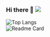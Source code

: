 ### Hi there 👋 ![](https://komarev.com/ghpvc/?username=wi2liamalpha&color=blue)
![Top Langs](https://github-readme-stats.vercel.app/api/top-langs/?username=wi2liamalpha)  
![Readme Card](https://github-readme-stats.vercel.app/api/pin/?username=wi2liamalpha&repo=INTE2512_final&theme=highcontrast)
<!--
**wi2liamalpha/wi2liamalpha** is a ✨ _special_ ✨ repository because its `README.md` (this file) appears on your GitHub profile.

Here are some ideas to get you started:

- 🔭 I’m currently working on ...
- 🌱 I’m currently learning ...
- 👯 I’m looking to collaborate on ...
- 🤔 I’m looking for help with ...
- 💬 Ask me about ...
- 📫 How to reach me: ...
- 😄 Pronouns: ...
- ⚡ Fun fact: ...
-->
